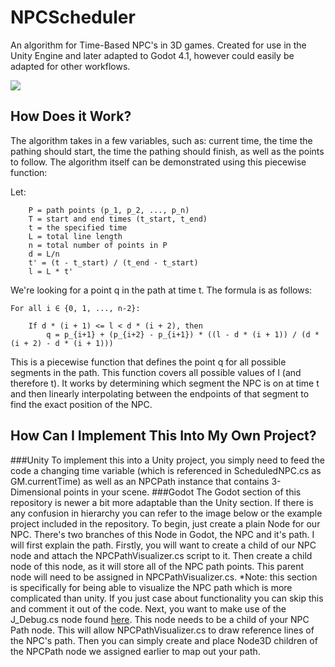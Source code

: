 # NPCScheduler
An algorithm for Time-Based NPC's in 3D games. Created for use in the Unity Engine and later adapted to Godot 4.1, however could easily be adapted for other workflows.

![](https://media1.giphy.com/media/v1.Y2lkPTc5MGI3NjExMXQwcWJ1bXoydmh4bGh0M2dpdHlpcXBmbzl0ZDF0dG1icDdxZDh0YSZlcD12MV9pbnRlcm5hbF9naWZfYnlfaWQmY3Q9Zw/DaqVg3JfzvwQXxDc2t/giphy.gif)

## How Does it Work?
The algorithm takes in a few variables, such as: current time, the time the pathing should start, the time the pathing should finish, as well as the points to follow.
The algorithm itself can be demonstrated using this piecewise function:

Let:
```
    P = path points (p_1, p_2, ..., p_n)
    T = start and end times (t_start, t_end)
    t = the specified time
    L = total line length
    n = total number of points in P
    d = L/n
    t' = (t - t_start) / (t_end - t_start)
    l = L * t'
```
We're looking for a point q in the path at time t. The formula is as follows:
```
For all i ∈ {0, 1, ..., n-2}:

    If d * (i + 1) <= l < d * (i + 2), then
        q = p_{i+1} + (p_{i+2} - p_{i+1}) * ((l - d * (i + 1)) / (d * (i + 2) - d * (i + 1)))
```
This is a piecewise function that defines the point q for all possible segments in the path. This function covers all possible values of l (and therefore t). It works by determining which segment the NPC is on at time t and then linearly interpolating between the endpoints of that segment to find the exact position of the NPC.

## How Can I Implement This Into My Own Project?
###Unity
To implement this into a Unity project, you simply need to feed the code a changing time variable (which is referenced in ScheduledNPC.cs as GM.currentTime) as well as an NPCPath instance that contains 3-Dimensional points in your scene.
###Godot
The Godot section of this repository is newer a bit more adaptable than the Unity section. If there is any confusion in hierarchy you can refer to the image below or the example project included in the repository.
To begin, just create a plain Node for our NPC. There's two branches of this Node in Godot, the NPC and it's path. I will first explain the path.
Firstly, you will want to create a child of our NPC node and attach the NPCPathVisualizer.cs script to it. Then create a child node of this node, as it will store all of the NPC path points. This parent node will need to be assigned in NPCPathVisualizer.cs.
*Note: this section is specifically for being able to visualize the NPC path which is more complicated than unity. If you just case about functionality you can skip this and comment it out of the code.
Next, you want to make use of the J_Debug.cs node found [here](https://github.com/JakeButf/Godot3Debugger). This node needs to be a child of your NPC Path node. This will allow NPCPathVisualizer.cs to draw reference lines of the NPC's path.
Then you can simply create and place Node3D children of the NPCPath node we assigned earlier to map out your path.


